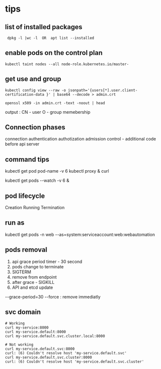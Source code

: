 # tips 
## list of installed packages
```
 dpkg -l |wc -l  OR  apt list --installed
```

## enable pods on the control plan
```
kubectl taint nodes --all node-role.kubernetes.io/master-
```

## get use and group
```
kubectl config view --raw -o jsonpath='{users[*].user.client-certification-data }' | base64 --decode > admin.crt

openssl x509 -in admin.crt -text -noout | head
```
output :
CN - user
O - group memebership


## Connection phases
connection 
authentication
authotization 
admission control - additional code before api server 
     
## command tips
kubectl get pod pod-name -v 6
kubectl proxy &
curl <url  from get pod >

kubectl get pods --watch -v 6 &

## pod lifecycle 
Creation 
Running 
Termination 


## run as 
kubectl get pods -n web   --as=system:serviceaccount:web:webautomation


## pods removal
1. api grace period timer - 30 second
2. pods change to terminate
3. SIGTERM
4. remove from endpoint 
5. after grace - SIGKILL
6. API and etcd update

--grace-period=30
--force : remove immediatly 


## svc domain 
```
# Working 
curl my-service:8000
curl my-service.default:8000
curl my-service.default.svc.cluster.local:8000

# Not working
curl my-service.default.svc:8000
curl: (6) Couldn't resolve host 'my-service.default.svc'
curl my-service.default.svc.cluster:8000
curl: (6) Couldn't resolve host 'my-service.default.svc.cluster'
```
